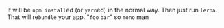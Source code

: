 It will be `npm install`ed (or `yarn`ed) in the normal way.
Then just run `lerna`.
That will re`bundle` your app.
&quot;`foo` `bar`&quot;
so ``` mono ``` man
